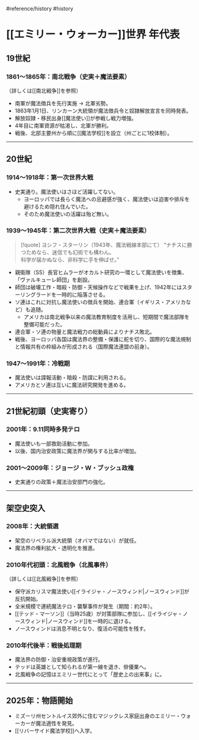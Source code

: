 #reference/history #history
# [[エミリー・ウォーカー]]世界 年代表

## 19世紀

### 1861〜1865年：南北戦争（史実＋魔法要素）
（詳しくは[[南北戦争]]を参照）
- 南軍が魔法徴兵を先行実施 → 北軍劣勢。
- 1863年1月1日、リンカーン大統領が魔法徴兵令と奴隷解放宣言を同時発表。
- 解放奴隷・移民出身[[魔法使い]]が参戦し戦力増強。
- 4年目に南軍資源が枯渇し、北軍が勝利。
- 戦後、北部主要州から順に[[魔法学校]]を設立（州ごとに1校体制）。
---

## 20世紀

### 1914〜1918年：第一次世界大戦
- 史実通り。魔法使いはさほど活躍してない。
	- ヨーロッパでは長らく魔法への忌避感が強く、魔法使いは迫害や排斥を避けるため隠れ住んでいた。
	- そのため魔法使いの活躍は殆ど無い。

### 1939〜1945年：第二次世界大戦（史実＋魔法要素）

>[!quote] ヨシフ・スターリン（1943年、魔法戦線本部にて）
“ナチスに勝つためなら、迷信でも幻術でも構わん。  
>科学が届かぬなら、非科学に手を伸ばせ。”  


- 親衛隊（SS）長官ヒムラーがオカルト研究の一環として魔法使いを徴集、「ヴァルキューレ師団」を創設。
- 師団は破壊工作・暗殺・防御・天候操作などで戦果を上げ、1942年にはスターリングラードを一時的に陥落させる。
- ソ連はこれに対抗し魔法使いの徴兵を開始、連合軍（イギリス・アメリカなど）も追随。
	- アメリカは南北戦争以来の魔法教育制度を活用し、短期間で魔法部隊を整備可能だった。
- 連合軍・ソ連の物量と魔法戦力の総動員によりナチス敗北。
- 戦後、ヨーロッパ各国は魔法界の整備・保護に舵を切り、国際的な魔法規制と情報共有の枠組みが形成される（国際魔法連盟の前身）。


### 1947〜1991年：冷戦期
- 魔法使いは諜報活動・暗殺・防諜に利用される。
- アメリカとソ連は互いに魔法研究開発を進める。

---

## 21世紀初頭（史実寄り）

### 2001年：9.11同時多発テロ
- 魔法使いも一部救助活動に参加。  
- 以後、国内治安政策に魔法界が関与する比率が増加。

### 2001〜2009年：ジョージ・W・ブッシュ政権
- 史実通りの政策＋魔法治安部門の強化。

---

## 架空史突入

### 2008年：大統領選
- 架空のリベラル派大統領（オバマではない）が就任。
- 魔法界の権利拡大・透明化を推進。

### 2010年代初頭：北風戦争（北風事件）
（詳しくは[[北風戦争]]を参照）
- 保守派カリスマ魔法使い[[イライジャ・ノースウィンド|ノースウィンド]]が反抗開始。
- 全米規模で連続魔法テロ・襲撃事件が発生（期間：約2年）。
- [[テッド・マーソン]]（当時25歳）が対策部隊に参加し、[[イライジャ・ノースウィンド|ノースウィンド]]を一時的に退ける。
- ノースウィンドは消息不明となり、復活の可能性を残す。

### 2010年代後半：戦後処理期
- 魔法界の防御・治安重視政策が進行。
- テッドは英雄として知られるが第一線を退き、俳優業へ。
- 北風戦争の記憶はエミリー世代にとって「歴史上の出来事」に。

---

## 2025年：物語開始
- ミズーリ州セントルイス郊外に住むマジックレス家庭出身のエミリー・ウォーカーが魔法適性を発見。
- [[リバーサイド魔法学校]]へ入学。

